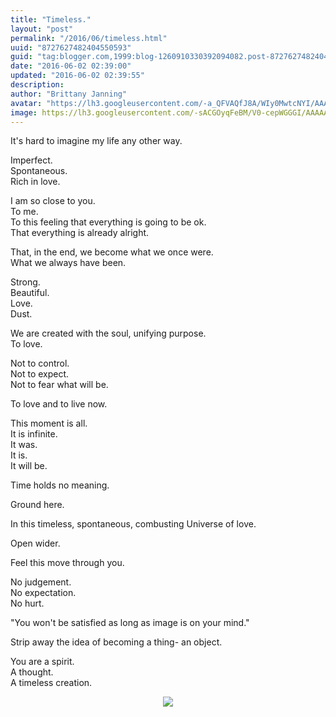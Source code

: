 ```yaml
---
title: "Timeless."
layout: "post"
permalink: "/2016/06/timeless.html"
uuid: "8727627482404550593"
guid: "tag:blogger.com,1999:blog-1260910330392094082.post-8727627482404550593"
date: "2016-06-02 02:39:00"
updated: "2016-06-02 02:39:55"
description:
author: "Brittany Janning"
avatar: "https://lh3.googleusercontent.com/-a_QFVAQfJ8A/WIy0MwtcNYI/AAAAAAAAAYU/MjTQjocbF6Q/s640/IMG_20170126_093835_269.jpg"
image: https://lh3.googleusercontent.com/-sACGOyqFeBM/V0-cepWGGGI/AAAAAAAAAPY/Dbsahij6azw/s640/IMG_20160601_072851.jpg
---
```


<div class="css-full-post-content js-full-post-content">
<p dir="ltr">It's hard to imagine my life any other way. </p><p dir="ltr">Imperfect.<br>Spontaneous. <br>Rich in love.</p><p dir="ltr">I am so close to you.<br>To me.<br>To this feeling that everything is going to be ok.<br>That everything is already alright.</p><p dir="ltr">That, in the end, we become what we once were.<br>What we always have been.</p><p dir="ltr">Strong. <br>Beautiful. <br>Love.<br>Dust.</p><p dir="ltr">We are created with the soul, unifying purpose.<br>To love.</p><p dir="ltr">Not to control.<br>Not to expect.<br>Not to fear what will be.</p><p dir="ltr">To love and to live now.</p><p dir="ltr">This moment is all.<br>It is infinite.<br>It was.<br>It is.<br>It will be.</p><p dir="ltr">Time holds no meaning.</p><p dir="ltr">Ground here.</p><p dir="ltr">In this timeless, spontaneous, combusting Universe of love.</p><p dir="ltr">Open wider.</p><p dir="ltr">Feel this move through you.</p><p dir="ltr">No judgement. <br>No expectation.<br>No hurt.</p><p dir="ltr">"You won't be satisfied as long as image is on your mind."</p><p dir="ltr">Strip away the idea of becoming a thing- an object.</p><p dir="ltr">You are a spirit.<br>A thought.<br>A timeless creation.</p><div class="separator" style="clear: both; text-align: center;"> <a href="https://lh3.googleusercontent.com/-sACGOyqFeBM/V0-cepWGGGI/AAAAAAAAAPY/Dbsahij6azw/s1600/IMG_20160601_072851.jpg" imageanchor="1" style="margin-left: 1em; margin-right: 1em;"> <img border="0" src="https://lh3.googleusercontent.com/-sACGOyqFeBM/V0-cepWGGGI/AAAAAAAAAPY/Dbsahij6azw/s640/IMG_20160601_072851.jpg"> </a> </div>
</div>
